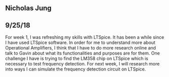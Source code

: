 ## Nicholas Jung
## 9/25/18

For week 1, I was refreshing my skills with LTSpice. It has been a while since I have used LTSpice software. In order for me to understand more about Operational Amplifiers, I think that I have to do more research online and talk to Gavin about what its functionalities and purposes are for them. One challenge I have is trying to find the LM358 chip on LTSpice which is necessary to test frequency detection. For next week, I will research more into ways I can simulate the frequency detection circuit on LTSpice. 

